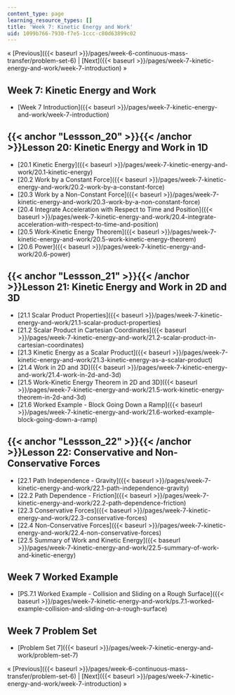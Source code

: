 ```yaml
---
content_type: page
learning_resource_types: []
title: 'Week 7: Kinetic Energy and Work'
uid: 1099b766-7930-f7e5-1ccc-c80d63899c02
---
```


« [Previous]({{< baseurl >}}/pages/week-6-continuous-mass-transfer/problem-set-6) | [Next]({{< baseurl >}}/pages/week-7-kinetic-energy-and-work/week-7-introduction) »

Week 7: Kinetic Energy and Work
-------------------------------

*   [Week 7 Introduction]({{< baseurl >}}/pages/week-7-kinetic-energy-and-work/week-7-introduction)

{{< anchor "Lessson_20" >}}{{< /anchor >}}Lesson 20: Kinetic Energy and Work in 1D
----------------------------------------------------------------------------------

*   [20.1 Kinetic Energy]({{< baseurl >}}/pages/week-7-kinetic-energy-and-work/20.1-kinetic-energy)
*   [20.2 Work by a Constant Force]({{< baseurl >}}/pages/week-7-kinetic-energy-and-work/20.2-work-by-a-constant-force)
*   [20.3 Work by a Non-Constant Force]({{< baseurl >}}/pages/week-7-kinetic-energy-and-work/20.3-work-by-a-non-constant-force)
*   [20.4 Integrate Acceleration with Respect to Time and Position]({{< baseurl >}}/pages/week-7-kinetic-energy-and-work/20.4-integrate-acceleration-with-respect-to-time-and-position)
*   [20.5 Work-Kinetic Energy Theorem]({{< baseurl >}}/pages/week-7-kinetic-energy-and-work/20.5-work-kinetic-energy-theorem)
*   [20.6 Power]({{< baseurl >}}/pages/week-7-kinetic-energy-and-work/20.6-power)

{{< anchor "Lessson_21" >}}{{< /anchor >}}Lesson 21: Kinetic Energy and Work in 2D and 3D
-----------------------------------------------------------------------------------------

*   [21.1 Scalar Product Properties]({{< baseurl >}}/pages/week-7-kinetic-energy-and-work/21.1-scalar-product-properties)
*   [21.2 Scalar Product in Cartesian Coordinates]({{< baseurl >}}/pages/week-7-kinetic-energy-and-work/21.2-scalar-product-in-cartesian-coordinates)
*   [21.3 Kinetic Energy as a Scalar Product]({{< baseurl >}}/pages/week-7-kinetic-energy-and-work/21.3-kinetic-energy-as-a-scalar-product)
*   [21.4 Work in 2D and 3D]({{< baseurl >}}/pages/week-7-kinetic-energy-and-work/21.4-work-in-2d-and-3d)
*   [21.5 Work-Kinetic Energy Theorem in 2D and 3D]({{< baseurl >}}/pages/week-7-kinetic-energy-and-work/21.5-work-kinetic-energy-theorem-in-2d-and-3d)
*   [21.6 Worked Example - Block Going Down a Ramp]({{< baseurl >}}/pages/week-7-kinetic-energy-and-work/21.6-worked-example-block-going-down-a-ramp)

{{< anchor "Lessson_22" >}}{{< /anchor >}}Lesson 22: Conservative and Non-Conservative Forces
---------------------------------------------------------------------------------------------

*   [22.1 Path Independence - Gravity]({{< baseurl >}}/pages/week-7-kinetic-energy-and-work/22.1-path-independence-gravity)
*   [22.2 Path Dependence - Friction]({{< baseurl >}}/pages/week-7-kinetic-energy-and-work/22.2-path-dependence-friction)
*   [22.3 Conservative Forces]({{< baseurl >}}/pages/week-7-kinetic-energy-and-work/22.3-conservative-forces)
*   [22.4 Non-Conservative Forces]({{< baseurl >}}/pages/week-7-kinetic-energy-and-work/22.4-non-conservative-forces)
*   [22.5 Summary of Work and Kinetic Energy]({{< baseurl >}}/pages/week-7-kinetic-energy-and-work/22.5-summary-of-work-and-kinetic-energy)

Week 7 Worked Example
---------------------

*   [PS.7.1 Worked Example - Collision and Sliding on a Rough Surface]({{< baseurl >}}/pages/week-7-kinetic-energy-and-work/ps.7.1-worked-example-collision-and-sliding-on-a-rough-surface)

Week 7 Problem Set
------------------

*   [Problem Set 7]({{< baseurl >}}/pages/week-7-kinetic-energy-and-work/problem-set-7)

« [Previous]({{< baseurl >}}/pages/week-6-continuous-mass-transfer/problem-set-6) | [Next]({{< baseurl >}}/pages/week-7-kinetic-energy-and-work/week-7-introduction) »